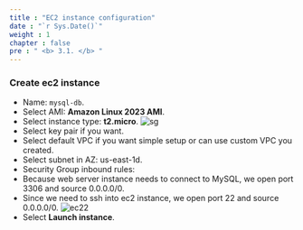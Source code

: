 ```yaml
---
title : "EC2 instance configuration"
date : "`r Sys.Date()`"
weight : 1
chapter : false
pre : " <b> 3.1. </b> "
---
```


### Create ec2 instance
* Name: ```mysql-db```.
* Select AMI: **Amazon Linux 2023 AMI**.
* Select instance type: **t2.micro**.
![sg](/workshop-aws-card-clash-4/images/3.connect/3.1.png)
* Select key pair if you want.
* Select default VPC if you want simple setup or can use custom VPC you created.
* Select subnet in AZ: us-east-1d.
* Security Group inbound rules:
* Because web server instance needs to connect to MySQL, we open port 3306 and source 0.0.0.0/0.
* Since we need to ssh into ec2 instance, we open port 22 and source 0.0.0.0/0.
![ec22](/workshop-aws-card-clash-4/images/3.connect/3.2.png)
* Select **Launch instance**.